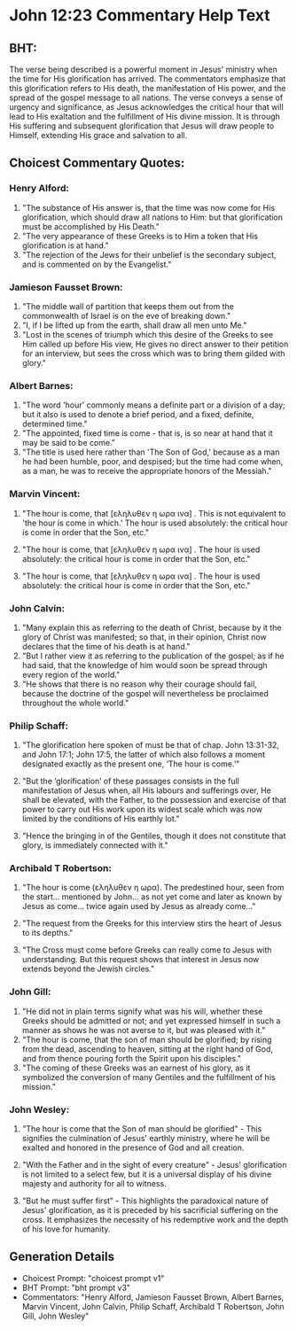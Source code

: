 # John 12:23 Commentary Help Text

## BHT:
The verse being described is a powerful moment in Jesus' ministry when the time for His glorification has arrived. The commentators emphasize that this glorification refers to His death, the manifestation of His power, and the spread of the gospel message to all nations. The verse conveys a sense of urgency and significance, as Jesus acknowledges the critical hour that will lead to His exaltation and the fulfillment of His divine mission. It is through His suffering and subsequent glorification that Jesus will draw people to Himself, extending His grace and salvation to all.

## Choicest Commentary Quotes:
### Henry Alford:
1. "The substance of His answer is, that the time was now come for His glorification, which should draw all nations to Him: but that glorification must be accomplished by His Death."
2. "The very appearance of these Greeks is to Him a token that His glorification is at hand."
3. "The rejection of the Jews for their unbelief is the secondary subject, and is commented on by the Evangelist."

### Jamieson Fausset Brown:
1. "The middle wall of partition that keeps them out from the commonwealth of Israel is on the eve of breaking down." 
2. "I, if I be lifted up from the earth, shall draw all men unto Me." 
3. "Lost in the scenes of triumph which this desire of the Greeks to see Him called up before His view, He gives no direct answer to their petition for an interview, but sees the cross which was to bring them gilded with glory."

### Albert Barnes:
1. "The word 'hour' commonly means a definite part or a division of a day; but it also is used to denote a brief period, and a fixed, definite, determined time."
2. "The appointed, fixed time is come - that is, is so near at hand that it may be said to be come."
3. "The title is used here rather than 'The Son of God,' because as a man he had been humble, poor, and despised; but the time had come when, as a man, he was to receive the appropriate honors of the Messiah."

### Marvin Vincent:
1. "The hour is come, that [εληλυθεν η ωρα ινα] . This is not equivalent to 'the hour is come in which.' The hour is used absolutely: the critical hour is come in order that the Son, etc."

2. "The hour is come, that [εληλυθεν η ωρα ινα] . The hour is used absolutely: the critical hour is come in order that the Son, etc."

3. "The hour is come, that [εληλυθεν η ωρα ινα] . The hour is used absolutely: the critical hour is come in order that the Son, etc."

### John Calvin:
1. "Many explain this as referring to the death of Christ, because by it the glory of Christ was manifested; so that, in their opinion, Christ now declares that the time of his death is at hand."
2. "But I rather view it as referring to the publication of the gospel; as if he had said, that the knowledge of him would soon be spread through every region of the world."
3. "He shows that there is no reason why their courage should fail, because the doctrine of the gospel will nevertheless be proclaimed throughout the whole world."

### Philip Schaff:
1. "The glorification here spoken of must be that of chap. John 13:31-32, and John 17:1; John 17:5, the latter of which also follows a moment designated exactly as the present one, ‘The hour is come.’" 

2. "But the ‘glorification’ of these passages consists in the full manifestation of Jesus when, all His labours and sufferings over, He shall be elevated, with the Father, to the possession and exercise of that power to carry out His work upon its widest scale which was now limited by the conditions of His earthly lot." 

3. "Hence the bringing in of the Gentiles, though it does not constitute that glory, is immediately connected with it."

### Archibald T Robertson:
1. "The hour is come (εληλυθεν η ωρα). The predestined hour, seen from the start... mentioned by John... as not yet come and later as known by Jesus as come... twice again used by Jesus as already come..." 

2. "The request from the Greeks for this interview stirs the heart of Jesus to its depths." 

3. "The Cross must come before Greeks can really come to Jesus with understanding. But this request shows that interest in Jesus now extends beyond the Jewish circles."

### John Gill:
1. "He did not in plain terms signify what was his will, whether these Greeks should be admitted or not; and yet expressed himself in such a manner as shows he was not averse to it, but was pleased with it."
2. "The hour is come, that the son of man should be glorified; by rising from the dead, ascending to heaven, sitting at the right hand of God, and from thence pouring forth the Spirit upon his disciples."
3. "The coming of these Greeks was an earnest of his glory, as it symbolized the conversion of many Gentiles and the fulfillment of his mission."

### John Wesley:
1. "The hour is come that the Son of man should be glorified" - This signifies the culmination of Jesus' earthly ministry, where he will be exalted and honored in the presence of God and all creation.

2. "With the Father and in the sight of every creature" - Jesus' glorification is not limited to a select few, but it is a universal display of his divine majesty and authority for all to witness.

3. "But he must suffer first" - This highlights the paradoxical nature of Jesus' glorification, as it is preceded by his sacrificial suffering on the cross. It emphasizes the necessity of his redemptive work and the depth of his love for humanity.


## Generation Details
- Choicest Prompt: "choicest prompt v1"
- BHT Prompt: "bht prompt v3"
- Commentators: "Henry Alford, Jamieson Fausset Brown, Albert Barnes, Marvin Vincent, John Calvin, Philip Schaff, Archibald T Robertson, John Gill, John Wesley"
